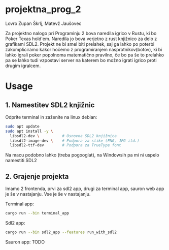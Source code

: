 # projektna_prog_2
Lovro Zupan Škrlj, Matevž Jaušovec

Za projektno nalogo pri Programinju 2 bova naredila igrico v Rustu, ki bo Poker Texas hold'em. 
Naredila jo bova verjetno z rust knjižnico za delo z grafikami SDL2. Projekt ne bi smel biti prelahek, saj ga lahko
po poterbi zakompliciramo kakor hočemo z programiranjem nasprotnikov(botov), ki bi lahko igrali poker popolnoma
matematično pravilno, če bo pa še to prelahko pa se lahko tudi
vzpostavi server na katerem bo možno igrati igrico proti drugim igralcem.

# Usage
## 1. Namestitev SDL2 knjižnic
Odprite terminal in zaženite na linux debian:
```bash
sudo apt update
sudo apt install -y \
  libsdl2-dev \          # Osnovna SDL2 knjižnica
  libsdl2-image-dev \    # Podpora za slike (PNG, JPG itd.)
  libsdl2-ttf-dev        # Podpora za TrueType font
```
Na macu podobno lahko (treba pogooglat), na Windowsih pa mi ni uspelo namestiti SDL2
## 2. Grajenje projekta
Imamo 2 frontenda, prvi za sdl2 app, drugi za terminal app, sauron web app je še v nastajanju. Vse je še v nastajanju.

Terminal app:
```bash
cargo run --bin terminal_app
```

Sdl2 app:
```bash
cargo run --bin sdl2_app --features run_with_sdl2
```

Sauron app:
TODO

